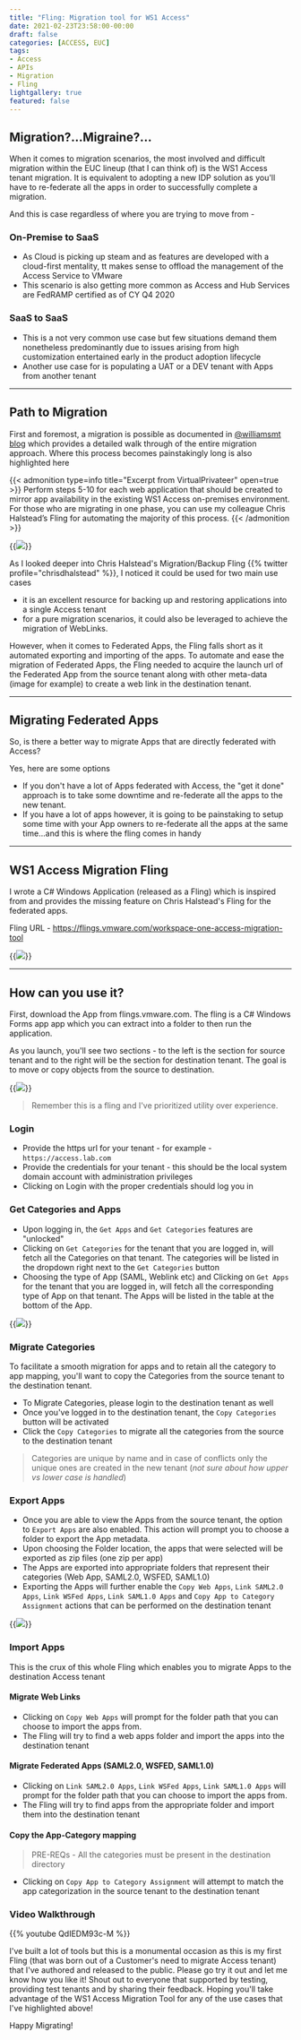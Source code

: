 ```yaml
---
title: "Fling: Migration tool for WS1 Access"
date: 2021-02-23T23:58:00-00:00
draft: false
categories: [ACCESS, EUC]
tags:
- Access
- APIs
- Migration
- Fling
lightgallery: true
featured: false
---
```


## Migration?...Migraine?...

When it comes to migration scenarios, the most involved and difficult migration within the EUC lineup (that I can think of) is the WS1 Access tenant migration. It is equivalent to adopting a new IDP solution as you'll have to re-federate all the apps in order to successfully complete a migration.  

And this is case regardless of where you are trying to move from - 

### **On-Premise to SaaS**
 - As Cloud is picking up steam and as features are developed with a cloud-first mentality, tt makes sense to offload the management of the Access Service to VMware
 - This scenario is also getting more common as Access and Hub Services are FedRAMP certified as of CY Q4 2020

### **SaaS to SaaS**
 - This is a not very common use case but few situations demand them nonetheless predominantly due to issues arising from high customization entertained early in the product adoption lifecycle
 - Another use case for is populating a UAT or a DEV tenant with Apps from another tenant

------------

## Path to Migration

First and foremost, a migration is possible as documented in [@williamsmt blog](https://blog.virtualprivateer.com/workspace-one-cloud-migration/) which provides a detailed walk through of the entire migration approach. Where this process becomes painstakingly long is also highlighted here

{{< admonition type=info title="Excerpt from VirtualPrivateer" open=true >}}
Perform steps 5-10 for each web application that should be created to mirror app availability in the existing WS1 Access on-premises environment. For those who are migrating in one phase, you can use my colleague Chris Halstead’s Fling for automating the majority of this process.
{{< /admonition >}}

{{<image src="/img/euc/access-migration/fling-chris.png" caption="Access Migration Tool - Logo">}}

As I looked deeper into Chris Halstead's Migration/Backup Fling {{% twitter profile="chrisdhalstead" %}}, I noticed it could be used for two main use cases
- it is an excellent resource for backing up and restoring applications into a single Access tenant
- for a pure migration scenarios, it could also be leveraged to achieve the migration of WebLinks.

However, when it comes to Federated Apps, the Fling falls short as it automated exporting and importing of the apps. To automate and ease the migration of Federated Apps, the Fling needed to acquire the launch url of the Federated App from the source tenant along with other meta-data (image for example) to create a web link in the destination tenant.

------------

## Migrating Federated Apps

So, is there a better way to migrate Apps that are directly federated with Access? 

Yes, here are some options
- If you don't have a lot of Apps federated with Access, the "get it done" approach is to take some downtime and re-federate all the apps to the new tenant. 
- If you have a lot of apps however, it is going to be painstaking to setup some time with your App owners to re-federate all the apps at the same time...and this is where the fling comes in handy

------------

## WS1 Access Migration Fling

I wrote a C# Windows Application (released as a Fling) which is inspired from and provides the missing feature on Chris Halstead's Fling for the federated apps. 

Fling URL - https://flings.vmware.com/workspace-one-access-migration-tool 

{{<image src="/img/euc/access-migration/app-logo-color.png" caption="Access Migration Tool - Logo">}}

------------

## How can you use it? 

First, download the App from flings.vmware.com. The fling is a C# Windows Forms app app which you can extract into a folder to then run the application. 

As you launch, you'll see two sections - to the left is the section for source tenant and to the right will be the section for destination tenant. The goal is to move or copy objects from the source to destination. 

{{<image src="/img/euc/access-migration/app-launch.png" caption="Access Migration Tool - First Launch">}}

> Remember this is a fling and I've prioritized utility over experience. 

### Login 
- Provide the https url for your tenant - for example - `https://access.lab.com`
- Provide the credentials for your tenant - this should be the local system domain account with administration privileges 
- Clicking on Login with the proper credentials should log you in 

### Get Categories and Apps
- Upon logging in, the `Get Apps` and `Get Categories` features are "unlocked"
- Clicking on `Get Categories` for the tenant that you are logged in, will fetch all the Categories on that tenant. The categories will be listed in the dropdown right next to the `Get Categories` button
- Choosing the type of App (SAML, Weblink etc) and Clicking on `Get Apps` for the tenant that you are logged in, will fetch all the corresponding type of App on that tenant. The Apps will be listed in the table at the bottom of the App. 

{{<image src="/img/euc/access-migration/app-view.png" caption="Access Migration Tool - Viewing Categories and Apps">}}

### Migrate Categories
To facilitate a smooth migration for apps and to retain all the category to app mapping, you'll want to copy the Categories from the source tenant to the destination tenant. 
- To Migrate Categories, please login to the destination tenant as well
- Once you've logged in to the destination tenant, the `Copy Categories` button will be activated
- Click the `Copy Categories` to migrate all the categories from the source to the destination tenant

> Categories are unique by name and in case of conflicts only the unique ones are created in the new tenant (*not sure about how upper vs lower case is handled*)

### Export Apps
- Once you are able to view the Apps from the source tenant, the option to `Export Apps` are also enabled. This action will prompt you to choose a folder to export the App metadata. 
- Upon choosing the Folder location, the apps that were selected will be exported as zip files (one zip per app)
- The Apps are exported into appropriate folders that represent their categories (Web App, SAML2.0, WSFED, SAML1.0)
- Exporting the Apps will further enable the `Copy Web Apps`, `Link SAML2.0 Apps`, `Link WSFed Apps`, `Link SAML1.0 Apps` and `Copy App to Category Assignment` actions that can be performed on the destination tenant

{{<image src="/img/euc/access-migration/app-export.png" caption="Access Migration Tool - Exporting Apps">}}

### Import Apps
This is the crux of this whole Fling which enables you to migrate Apps to the destination Access tenant

#### Migrate Web Links
- Clicking on `Copy Web Apps` will prompt for the folder path that you can choose to import the apps from. 
- The Fling will try to find a web apps folder and import the apps into the destination tenant

#### Migrate Federated Apps (SAML2.0, WSFED, SAML1.0)
- Clicking on `Link SAML2.0 Apps`, `Link WSFed Apps`, `Link SAML1.0 Apps` will prompt for the folder path that you can choose to import the apps from. 
- The Fling will try to find apps from the appropriate folder and import them into the destination tenant

#### Copy the App-Category mapping 

> PRE-REQs - All the categories must be present in the destination directory

- Clicking on `Copy App to Category Assignment` will attempt to match the app categorization in the source tenant to the destination tenant

### Video Walkthrough

{{% youtube QdIEDM93c-M %}}

I've built a lot of tools but this is a monumental occasion as this is my first Fling (that was born out of a Customer's need to migrate Access tenant) that I've authored and released to the public. Please go try it out and let me know how you like it! Shout out to everyone that supported by testing, providing test tenants and by sharing their feedback. Hoping you'll take advantage of the WS1 Access Migration Tool for any of the use cases that I've highlighted above! 

Happy Migrating! 